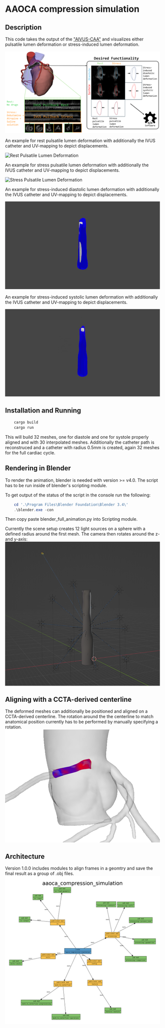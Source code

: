
# AAOCA compression simulation
## Description
This code takes the output of the ["AIVUS-CAA"](https://github.com/AI-in-Cardiovascular-Medicine/AIVUS-CAA) and visualizes either pulsatile lumen deformation or stress-induced lumen deformation.

![Dynamic lumen changes](media/dynamic_lumen_changes.png)

<!-- An example for rest pulsatile lumen deformation:

![Phasic Compression](media/phasic_compression.gif)

And with additional uv texture map, depicting the change in distance in red scale:

![Phasic Compression UV](media/uv_map.gif) -->
An example for rest pulsatile lumen deformation with additionally the IVUS catheter and UV-mapping to depict displacements.

![Rest Pulsatile Lumen Deformation](media/animation_pulsatile_lumen_deformation_rest.gif)

An example for stress pulsatile lumen deformation with additionally the IVUS catheter and UV-mapping to depict displacements.

![Stress Pulsatile Lumen Deformation](media/animation_pulsatile_lumen_deformation_stress.gif)

An example for stress-induced diastolic lumen deformation with additionally the IVUS catheter and UV-mapping to depict displacements.

![Stress-induced Diastolic Lumen Deformation](media/animation_stress_induced_diastolic_deformation.gif)

An example for stress-induced systolic lumen deformation with additionally the IVUS catheter and UV-mapping to depict displacements.

![Stress-induced Diastolic Lumen Deformation](media/animation_stress_induced_systolic_deformation.gif)

## Installation and Running
```bash
    cargo build
    cargo run
```
This will build 32 meshes, one for diastole and one for systole properly aligned and with 30 interpolated meshes. Additionally the catheter path is reconstruced and a catheter with radius 0.5mm is created, again 32 meshes for the full cardiac cycle.

## Rendering in Blender
To render the animation, blender is needed with version >= v4.0. The script has to be run inside of blender's scripting module. 

To get output of the status of the script in the console run the following:
```PowerShell
    cd '.\Program Files\Blender Foundation\Blender 3.4\'
    .\blender.exe -con 
```
Then copy paste blender_full_animation.py into Scripting module.

Currently the scene setup creates 12 light sources on a sphere with a defined radius around the first mesh. The camera then rotates around the z- and y-axis:
![Blender scene setup](media/blender_scene_setup.png)

## Aligning with a CCTA-derived centerline
The deformed meshes can additionally be positioned and aligned on a CCTA-derived centerline. The rotation around the the centerline to match anatomical position currently has to be performed by manually specifying a rotation.
![CCTA centerline aligned mesh](media/systole_side.png)

## Architecture
Version 1.0.0 includes modules to align frames in a geomtry and save the final result as a group of .obj files.
![Modules](media/modules.png)